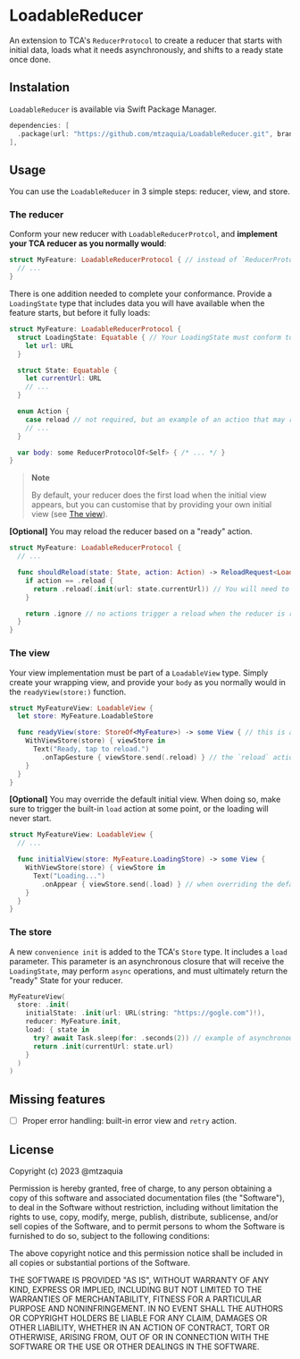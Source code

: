 # LoadableReducer

An extension to TCA's `ReducerProtocol` to create a reducer that starts with initial data, loads what it needs asynchronously, and shifts to a ready state once done.

## Instalation

`LoadableReducer` is available via Swift Package Manager.

```swift
dependencies: [
  .package(url: "https://github.com/mtzaquia/LoadableReducer.git", branch: "main"),
],
```

## Usage

You can use the `LoadableReducer` in 3 simple steps: reducer, view, and store.

### The reducer

Conform your new reducer with `LoadableReducerProtcol`, and **implement your TCA reducer as you normally would**:
```swift
struct MyFeature: LoadableReducerProtocol { // instead of `ReducerProtocol`
  // ...
}
```

There is one addition needed to complete your conformance. Provide a `LoadingState` type that includes data you will have available when the feature starts, but before it fully loads:
```swift
struct MyFeature: LoadableReducerProtocol {
  struct LoadingState: Equatable { // Your LoadingState must conform to `Equatable`.
    let url: URL
  }

  struct State: Equatable {
    let currentUrl: URL
    // ...
  }

  enum Action {
    case reload // not required, but an example of an action that may reload the feature.
    // ... 
  }

  var body: some ReducerProtocolOf<Self> { /* ... */ }
}
```
> **Note**
> 
> By default, your reducer does the first load when the initial view appears, but you can customise that by providing your own initial view (see [The view](#the-view)).

**[Optional]** You may reload the reducer based on a "ready" action.
```swift
struct MyFeature: LoadableReducerProtocol {
  // ...

  func shouldReload(state: State, action: Action) -> ReloadRequest<LoadingState> {
    if action == .reload {
      return .reload(.init(url: state.currentUrl)) // You will need to provide a new instance of a `LoadingState` here.
    }

    return .ignore // no actions trigger a reload when the reducer is ready by default.
  }
}
```

### The view

Your view implementation must be part of a `LoadableView` type. Simply create your wrapping view, and provide your `body` as you normally would in the `readyView(store:)` function.

```swift
struct MyFeatureView: LoadableView {
  let store: MyFeature.LoadableStore

  func readyView(store: StoreOf<MyFeature>) -> some View { // this is akin to your `body` in a plain `SwiftUI.View`.
    WithViewStore(store) { viewStore in
      Text("Ready, tap to reload.")
        .onTapGesture { viewStore.send(.reload) } // the `reload` action we declared on `MyFeature.Action`.
    }
  }
}
```

**[Optional]** You may override the default initial view. When doing so, make sure to trigger the built-in `load` action at some point, or the loading will never start.

```swift
struct MyFeatureView: LoadableView {
  // ...

  func initialView(store: MyFeature.LoadingStore) -> some View {
    WithViewStore(store) { viewStore in
      Text("Loading...")
        .onAppear { viewStore.send(.load) } // when overriding the default initial view, you must call `load` yourself.
    }
  }
}
```

### The store

A new `convenience init` is added to the TCA's `Store` type. It includes a `load` parameter. This parameter is an asynchronous closure that will
receive the `LoadingState`, may perform `async` operations, and must ultimately return the "ready" State for your reducer.

```swift
MyFeatureView(
  store: .init(
    initialState: .init(url: URL(string: "https://gogle.com")!),
    reducer: MyFeature.init,
    load: { state in
      try? await Task.sleep(for: .seconds(2)) // example of asynchronous work, for now, it must not fail.
      return .init(currentUrl: state.url)
    }
  )
)
```

## Missing features

- [ ] Proper error handling: built-in error view and `retry` action.

## License

Copyright (c) 2023 @mtzaquia

Permission is hereby granted, free of charge, to any person obtaining a copy
of this software and associated documentation files (the "Software"), to deal
in the Software without restriction, including without limitation the rights
to use, copy, modify, merge, publish, distribute, sublicense, and/or sell
copies of the Software, and to permit persons to whom the Software is
furnished to do so, subject to the following conditions:

The above copyright notice and this permission notice shall be included in all
copies or substantial portions of the Software.

THE SOFTWARE IS PROVIDED "AS IS", WITHOUT WARRANTY OF ANY KIND, EXPRESS OR
IMPLIED, INCLUDING BUT NOT LIMITED TO THE WARRANTIES OF MERCHANTABILITY,
FITNESS FOR A PARTICULAR PURPOSE AND NONINFRINGEMENT. IN NO EVENT SHALL THE
AUTHORS OR COPYRIGHT HOLDERS BE LIABLE FOR ANY CLAIM, DAMAGES OR OTHER
LIABILITY, WHETHER IN AN ACTION OF CONTRACT, TORT OR OTHERWISE, ARISING FROM,
OUT OF OR IN CONNECTION WITH THE SOFTWARE OR THE USE OR OTHER DEALINGS IN THE
SOFTWARE.
